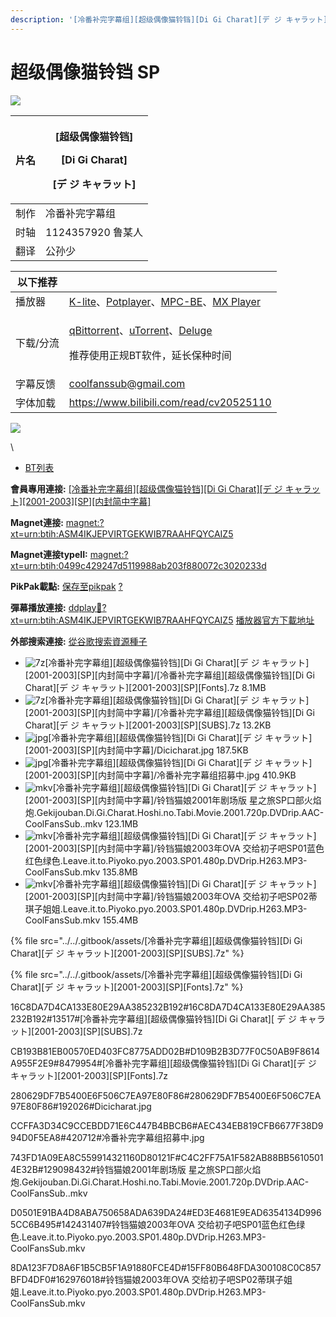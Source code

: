 ```yaml
---
description: '[冷番补完字幕组][超级偶像猫铃铛][Di Gi Charat][デ ジ キャラット][2001-2003][SP][内封简中字幕]'
---
```


# 超级偶像猫铃铛 SP

![](https://img.gejiba.com/images/51ec3f2d952e4acf38ff057b9b121d68.jpg)

| 片名 | <p>[超级偶像猫铃铛]</p><p>[Di Gi Charat]</p><p>[デ ジ キャラット]</p> |
| -- | ------------------------------------------------------- |
| 制作 | 冷番补完字幕组                                                 |
| 时轴 | 1124357920    鲁某人                                       |
| 翻译 | 公孙少                                                     |

&#x20;

| 以下推荐  |                                                                                                                                                                                                                                              |
| ----- | -------------------------------------------------------------------------------------------------------------------------------------------------------------------------------------------------------------------------------------------- |
| 播放器   | [K-lite](https://codecguide.com/download\_kl.htm)、[Potplayer](https://potplayer.daum.net/)、[MPC-BE](https://sourceforge.net/projects/mpcbe/)、[MX Player](https://www.lanzoui.com/b688551)                                                    |
| 下载/分流 | <p><a href="https://github.com/c0re100/qBittorrent-Enhanced-Edition/releases">qBittorrent</a>、<a href="https://hungryxhz.lanzouu.com/iUAtd058gd4h">uTorrent</a>、<a href="https://deluge-torrent.org/">Deluge</a></p><p>推荐使用正规BT软件，延长保种时间</p> |
| 字幕反馈  | coolfanssub@gmail.com                                                                                                                                                                                                                        |
| 字体加载  | https://www.bilibili.com/read/cv20525110                                                                                                                                                                                                     |

&#x20;

&#x20;

![](https://img.gejiba.com/images/978071a1a11bf17e9f995c7a73e90c02.jpg)

&#x20;

\


* [BT列表](https://share.dmhy.org/topics/view/632207\_Di\_Gi\_Charat\_2001-2003\_SP.html#tabs-1)

**會員專用連接:** [\[冷番补完字幕组\]\[超级偶像猫铃铛\]\[Di Gi Charat\]\[デ ジ キャラット\]\[2001-2003\]\[SP\]\[内封简中字幕\]](https://dl.dmhy.org/2023/02/24/0499c429247d5119988ab203f880072c3020233d.torrent)

**Magnet連接:** [magnet:?xt=urn:btih:ASM4IKJEPVIRTGEKWIB7RAAHFQYCAIZ5](https://magnet/?xt=urn:btih:ASM4IKJEPVIRTGEKWIB7RAAHFQYCAIZ5\&dn=\&tr=http%3A%2F%2F104.143.10.186%3A8000%2Fannounce\&tr=udp%3A%2F%2F104.143.10.186%3A8000%2Fannounce\&tr=http%3A%2F%2Ftracker.openbittorrent.com%3A80%2Fannounce\&tr=http%3A%2F%2Ftracker3.itzmx.com%3A6961%2Fannounce\&tr=http%3A%2F%2Ftracker4.itzmx.com%3A2710%2Fannounce\&tr=http%3A%2F%2Ftracker.publicbt.com%3A80%2Fannounce\&tr=http%3A%2F%2Ftracker.prq.to%2Fannounce\&tr=http%3A%2F%2Fopen.acgtracker.com%3A1096%2Fannounce\&tr=https%3A%2F%2Ft-115.rhcloud.com%2Fonly\_for\_ylbud\&tr=http%3A%2F%2Ftracker1.itzmx.com%3A8080%2Fannounce\&tr=http%3A%2F%2Ftracker2.itzmx.com%3A6961%2Fannounce\&tr=udp%3A%2F%2Ftracker1.itzmx.com%3A8080%2Fannounce\&tr=udp%3A%2F%2Ftracker2.itzmx.com%3A6961%2Fannounce\&tr=udp%3A%2F%2Ftracker3.itzmx.com%3A6961%2Fannounce\&tr=udp%3A%2F%2Ftracker4.itzmx.com%3A2710%2Fannounce\&tr=http%3A%2F%2Fnyaa.tracker.wf%3A7777%2Fannounce)

**Magnet連接typeII:** [magnet:?xt=urn:btih:0499c429247d5119988ab203f880072c3020233d](https://magnet/?xt=urn:btih:0499c429247d5119988ab203f880072c3020233d)

**PikPak載點:** [保存至pikpak](https://drive.mypikpak.com/landing?\_\_add\_url=magnet:?xt=urn:btih:0499c429247d5119988ab203f880072c3020233d&\_\_source=dmhy&\_\_campaign=detail\&login=oauth) [?](https://www.mypikpak.com/)

**彈幕播放連接:** [ddplay:magnet:?xt=urn:btih:ASM4IKJEPVIRTGEKWIB7RAAHFQYCAIZ5](ddplay:magnet:?xt=urn:btih:ASM4IKJEPVIRTGEKWIB7RAAHFQYCAIZ5\&dn=\&tr=http%3A%2F%2F104.143.10.186%3A8000%2Fannounce\&tr=udp%3A%2F%2F104.143.10.186%3A8000%2Fannounce\&tr=http%3A%2F%2Ftracker.openbittorrent.com%3A80%2Fannounce\&tr=http%3A%2F%2Ftracker3.itzmx.com%3A6961%2Fannounce\&tr=http%3A%2F%2Ftracker4.itzmx.com%3A2710%2Fannounce\&tr=http%3A%2F%2Ftracker.publicbt.com%3A80%2Fannounce\&tr=http%3A%2F%2Ftracker.prq.to%2Fannounce\&tr=http%3A%2F%2Fopen.acgtracker.com%3A1096%2Fannounce\&tr=https%3A%2F%2Ft-115.rhcloud.com%2Fonly\_for\_ylbud\&tr=http%3A%2F%2Ftracker1.itzmx.com%3A8080%2Fannounce\&tr=http%3A%2F%2Ftracker2.itzmx.com%3A6961%2Fannounce\&tr=udp%3A%2F%2Ftracker1.itzmx.com%3A8080%2Fannounce\&tr=udp%3A%2F%2Ftracker2.itzmx.com%3A6961%2Fannounce\&tr=udp%3A%2F%2Ftracker3.itzmx.com%3A6961%2Fannounce\&tr=udp%3A%2F%2Ftracker4.itzmx.com%3A2710%2Fannounce\&tr=http%3A%2F%2Fnyaa.tracker.wf%3A7777%2Fannounce) [播放器官方下載地址](http://www.dandanplay.com/?from=dmhy)

**外部搜索連接:** [從谷歌搜索資源種子](https://www.google.com/search?oe=utf-8\&q=0499c429247d5119988ab203f880072c3020233d)



* ![7z](https://share.dmhy.org/images/icon/7z.gif)\[冷番补完字幕组]\[超级偶像猫铃铛]\[Di Gi Charat]\[デ ジ キャラット]\[2001-2003]\[SP]\[内封简中字幕]/\[冷番补完字幕组]\[超级偶像猫铃铛]\[Di Gi Charat]\[デ ジ キャラット]\[2001-2003]\[SP]\[Fonts].7z 8.1MB
* ![7z](https://share.dmhy.org/images/icon/7z.gif)\[冷番补完字幕组]\[超级偶像猫铃铛]\[Di Gi Charat]\[デ ジ キャラット]\[2001-2003]\[SP]\[内封简中字幕]/\[冷番补完字幕组]\[超级偶像猫铃铛]\[Di Gi Charat]\[デ ジ キャラット]\[2001-2003]\[SP]\[SUBS].7z 13.2KB
* ![jpg](https://share.dmhy.org/images/icon/jpg.gif)\[冷番补完字幕组]\[超级偶像猫铃铛]\[Di Gi Charat]\[デ ジ キャラット]\[2001-2003]\[SP]\[内封简中字幕]/Dicicharat.jpg 187.5KB
* ![jpg](https://share.dmhy.org/images/icon/jpg.gif)\[冷番补完字幕组]\[超级偶像猫铃铛]\[Di Gi Charat]\[デ ジ キャラット]\[2001-2003]\[SP]\[内封简中字幕]/冷番补完字幕组招募中.jpg 410.9KB
* ![mkv](https://share.dmhy.org/images/icon/mkv.gif)\[冷番补完字幕组]\[超级偶像猫铃铛]\[Di Gi Charat]\[デ ジ キャラット]\[2001-2003]\[SP]\[内封简中字幕]/铃铛猫娘2001年剧场版 星之旅SP口部火焰炮.Gekijouban.Di.Gi.Charat.Hoshi.no.Tabi.Movie.2001.720p.DVDrip.AAC-CoolFansSub..mkv 123.1MB
* ![mkv](https://share.dmhy.org/images/icon/mkv.gif)\[冷番补完字幕组]\[超级偶像猫铃铛]\[Di Gi Charat]\[デ ジ キャラット]\[2001-2003]\[SP]\[内封简中字幕]/铃铛猫娘2003年OVA 交给初子吧SP01蓝色红色绿色.Leave.it.to.Piyoko.pyo.2003.SP01.480p.DVDrip.H263.MP3-CoolFansSub.mkv 135.8MB
* ![mkv](https://share.dmhy.org/images/icon/mkv.gif)\[冷番补完字幕组]\[超级偶像猫铃铛]\[Di Gi Charat]\[デ ジ キャラット]\[2001-2003]\[SP]\[内封简中字幕]/铃铛猫娘2003年OVA 交给初子吧SP02蒂琪子姐姐.Leave.it.to.Piyoko.pyo.2003.SP01.480p.DVDrip.H263.MP3-CoolFansSub.mkv 155.4MB

{% file src="../../.gitbook/assets/[冷番补完字幕组][超级偶像猫铃铛][Di Gi Charat][デ ジ キャラット][2001-2003][SP][SUBS].7z" %}

{% file src="../../.gitbook/assets/[冷番补完字幕组][超级偶像猫铃铛][Di Gi Charat][デ ジ キャラット][2001-2003][SP][Fonts].7z" %}



16C8DA7D4CA133E80E29AA385232B192#16C8DA7D4CA133E80E29AA385232B192#13517#\[冷番补完字幕组]\[超级偶像猫铃铛]\[Di Gi Charat]\[ デ ジ キャラット]\[2001-2003]\[SP]\[SUBS].7z

CB193B81EB00570ED403FC8775ADD02B#D109B2B3D77F0C50AB9F8614A955F2E9#8479954#\[冷番补完字幕组]\[超级偶像猫铃铛]\[Di Gi Charat]\[デ ジ キャラット]\[2001-2003]\[SP]\[Fonts].7z&#x20;

280629DF7B5400E6F506C7EA97E80F86#280629DF7B5400E6F506C7EA97E80F86#192026#Dicicharat.jpg

CCFFA3D34C9CCEBDD71E6C447B4BBCB6#AEC434EB819CFB6677F38D994D0F5EA8#420712#冷番补完字幕组招募中.jpg&#x20;

743FD1A09EA8C559914321160D80121F#C4C2FF75A1F582AB88BB56105014E32B#129098432#铃铛猫娘2001年剧场版 星之旅SP口部火焰炮.Gekijouban.Di.Gi.Charat.Hoshi.no.Tabi.Movie.2001.720p.DVDrip.AAC-CoolFansSub..mkv&#x20;

D0501E91BA4D8ABA750658ADA639DA24#ED3E4681E9EAD6354134D9965CC6B495#142431407#铃铛猫娘2003年OVA 交给初子吧SP01蓝色红色绿色.Leave.it.to.Piyoko.pyo.2003.SP01.480p.DVDrip.H263.MP3-CoolFansSub.mkv&#x20;

8DA123F7D8A6F1B5CB5F1A91880FCE4D#15FF80B648FDA300108C0C857BFD4DF0#162976018#铃铛猫娘2003年OVA 交给初子吧SP02蒂琪子姐姐.Leave.it.to.Piyoko.pyo.2003.SP01.480p.DVDrip.H263.MP3-CoolFansSub.mkv
